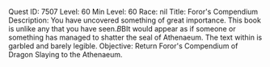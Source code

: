 Quest ID: 7507
Level: 60
Min Level: 60
Race: nil
Title: Foror's Compendium
Description: You have uncovered something of great importance. This book is unlike any that you have seen.$B$BIt would appear as if someone or something has managed to shatter the seal of Athenaeum. The text within is garbled and barely legible.
Objective: Return Foror's Compendium of Dragon Slaying to the Athenaeum.
